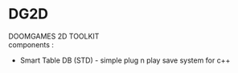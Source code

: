 # DG2D
DOOMGAMES 2D TOOLKIT
<br>
components :<br>
-  Smart Table DB (STD) - simple plug n play save system for c++
